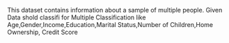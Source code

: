 This dataset contains information about a sample of multiple people. Given Data shold classifi for Multiple Classification like Age,Gender,Income,Education,Marital Status,Number of Children,Home Ownership, Credit Score
